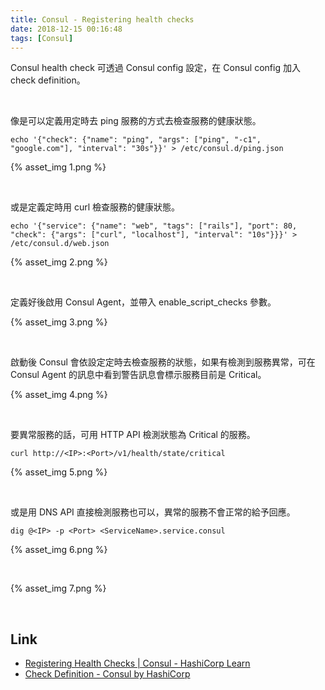 ```yaml
---
title: Consul - Registering health checks
date: 2018-12-15 00:16:48
tags: [Consul]
---
```


Consul health check 可透過 Consul config 設定，在 Consul config 加入 check definition。  

<!-- More -->

<br/>


像是可以定義用定時去 ping 服務的方式去檢查服務的健康狀態。  

    echo '{"check": {"name": "ping", "args": ["ping", "-c1", "google.com"], "interval": "30s"}}' > /etc/consul.d/ping.json

{% asset_img 1.png %}

<br/>


或是定義定時用 curl 檢查服務的健康狀態。  

    echo '{"service": {"name": "web", "tags": ["rails"], "port": 80, "check": {"args": ["curl", "localhost"], "interval": "10s"}}}' > /etc/consul.d/web.json

{% asset_img 2.png %}

<br/>


定義好後啟用 Consul Agent，並帶入 enable_script_checks 參數。  

{% asset_img 3.png %}

<br/>


啟動後 Consul 會依設定定時去檢查服務的狀態，如果有檢測到服務異常，可在 Consul Agent 的訊息中看到警告訊息會標示服務目前是 Critical。  

{% asset_img 4.png %}

<br/>


要異常服務的話，可用 HTTP API 檢測狀態為 Critical 的服務。   

    curl http://<IP>:<Port>/v1/health/state/critical

{% asset_img 5.png %}

<br/>


或是用 DNS API 直接檢測服務也可以，異常的服務不會正常的給予回應。  

    dig @<IP> -p <Port> <ServiceName>.service.consul

{% asset_img 6.png %}

<br/>


{% asset_img 7.png %}

<br/>


Link
---
* [Registering Health Checks | Consul - HashiCorp Learn](https://learn.hashicorp.com/consul/getting-started/checks)
* [Check Definition - Consul by HashiCorp](https://www.consul.io/docs/agent/checks.html)
